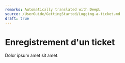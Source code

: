 ```yaml
---
remarks: Automatically translated with DeepL
source: /UserGuide/GettingStarted/Logging-a-ticket.md
draft: true
---
```


# Enregistrement d'un ticket

Dolor ipsum amet sit amet.
